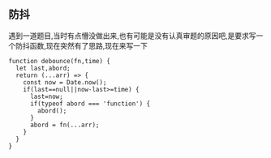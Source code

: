 ## 防抖
遇到一道题目,当时有点懵没做出来,也有可能是没有认真审题的原因吧,是要求写一个防抖函数,现在突然有了思路,现在来写一下
```
function debounce(fn,time) {
  let last,abord;
  return (...arr) => {
    const now = Date.now();
    if(last==null||now-last>=time) {
      last=now;
      if(typeof abord === 'function') {
        abord();
      }
      abord = fn(...arr);
    }
  }
}
```